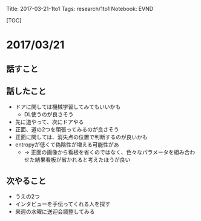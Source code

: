 Title: 2017-03-21-1to1
Tags: research/1to1
Notebook: EVND

[TOC]

# 2017/03/21
## 話すこと

## 話したこと
+ ドアに関しては機械学習してみてもいいかも
  + DL使うのが良さそう
+ 先に道やって、次にドアやる
+ 正面、道の2つを頑張ってみるのが良さそう
+ 正面に関しては、消失点の位置で判断するのが良いかも
+ entropyが低くて偽陰性が増える可能性があ
  + -> 正面の画像から看板を省くのではなく、色々なパラメータを組み合わせた結果看板が省かれると考えたほうが良い

## 次やること
+ うえの2つ
+ インタビューを手伝ってくれる人を探す
+ 来週の水曜に送迎会調整してみる
